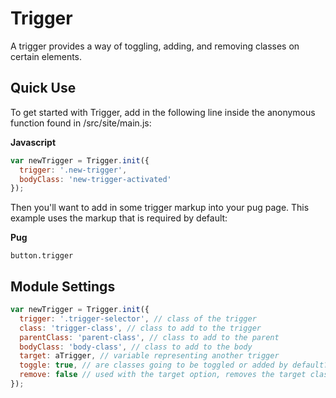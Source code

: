# Trigger

A trigger provides a way of toggling, adding, and removing classes on certain elements.

## Quick Use

To get started with Trigger, add in the following line inside the anonymous function found in /src/site/main.js:

**Javascript**

```js
var newTrigger = Trigger.init({
  trigger: '.new-trigger',
  bodyClass: 'new-trigger-activated'
});
```

Then you'll want to add in some trigger markup into your pug page. This example uses the markup that is required by default:

**Pug**

```pug
button.trigger
```

## Module Settings

```js
var newTrigger = Trigger.init({
  trigger: '.trigger-selector', // class of the trigger
  class: 'trigger-class', // class to add to the trigger
  parentClass: 'parent-class', // class to add to the parent
  bodyClass: 'body-class', // class to add to the body
  target: aTrigger, // variable representing another trigger
  toggle: true, // are classes going to be toggled or added by default?
  remove: false // used with the target option, removes the target classes
});
```
